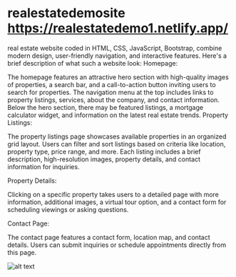 # realestatedemosite https://realestatedemo1.netlify.app/
real estate website coded in HTML, CSS, JavaScript, Bootstrap,  combine modern design, user-friendly navigation, and interactive features. Here's a brief description of what such a website look: Homepage:

The homepage features an attractive hero section with high-quality images of properties, a search bar, and a call-to-action button inviting users to search for properties.
The navigation menu at the top includes links to property listings, services, about the company, and contact information.
Below the hero section, there may be featured listings, a mortgage calculator widget, and information on the latest real estate trends.
Property Listings:

The property listings page showcases available properties in an organized grid layout.
Users can filter and sort listings based on criteria like location, property type, price range, and more.
Each listing includes a brief description, high-resolution images, property details, and contact information for inquiries.

Property Details:

Clicking on a specific property takes users to a detailed page with more information, additional images, a virtual tour option, and a contact form for scheduling viewings or asking questions.

Contact Page:

The contact page features a contact form, location map, and contact details. Users can submit inquiries or schedule appointments directly from this page.

![alt text]("https://github.com/sinyozz/realestatedemosite/blob/main/assets/images/real-banner.png")
